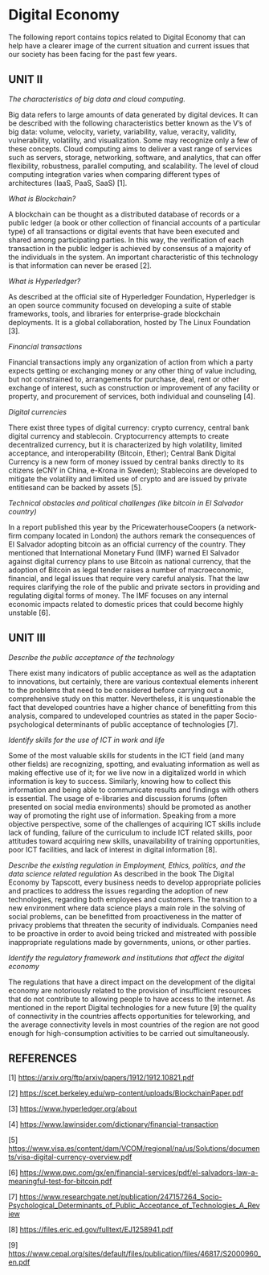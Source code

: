 # Digital Economy

The following report contains topics related to Digital Economy that can help have a clearer image of the current situation and current issues that our society has been facing for the past few years. 
## UNIT II
*The characteristics of big data and cloud computing.*

Big data refers to large amounts of data generated by digital devices. It can be described with the following characteristics better known as the V’s of big data: volume, velocity, variety, variability, value, veracity, validity, vulnerability, volatility, and visualization. Some may recognize only a few of these concepts. Cloud computing aims to deliver a vast range of services such as servers, storage, networking, software, and analytics, that can offer flexibility, robustness, parallel computing, and scalability. The level of cloud computing integration varies when comparing different types of architectures (IaaS, PaaS, SaaS) [1].

*What is Blockchain?*

A blockchain can be thought as a distributed database of records or a public ledger (a book or other collection of financial accounts of a particular type) of all transactions or digital events that have been executed and shared among participating parties. In this way, the verification of each transaction in the public ledger is achieved by consensus of a majority of the individuals in the system. An important characteristic of this technology is that information can never be erased [2]. 

*What is Hyperledger?*

As described at the official site of Hyperledger Foundation, Hyperledger is an open source community focused on developing a suite of stable frameworks, tools, and libraries for enterprise-grade blockchain deployments. It is a global collaboration, hosted by The Linux Foundation [3]. 

*Financial transactions*

Financial transactions imply any organization of action from which a party expects getting or exchanging money or any other thing of value including, but not constrained to, arrangements for purchase, deal, rent or other exchange of interest, such as construction or improvement of any facility or property, and procurement of services, both individual and counseling [4]. 

*Digital currencies*

There exist three types of digital currency: crypto currency, central bank digital currency and stablecoin. Cryptocurrency attempts to create decentralized currency, but it is characterized by high volatility, limited acceptance, and interoperability (Bitcoin, Ether); Central Bank Digital Currency is a new form of money issued by central banks directly to its citizens (eCNY in China, e-Krona in Sweden); Stablecoins are developed to mitigate the volatility and limited use of crypto and are issued by private entitiesand can be backed by assets [5].    

*Technical obstacles and political challenges (like bitcoin in El Salvador country)*

In a report published this year by the PricewaterhouseCoopers (a network-firm company located in London)  the authors remark the consequences of El Salvador adopting bitcoin as an official currency of the country. They mentioned that International Monetary Fund (IMF)  warned El Salvador against digital currency plans to use Bitcoin as national currency, that the adoption of Bitcoin as legal tender raises a number of macroeconomic, financial, and legal issues that require very careful analysis. That the law requires clarifying the role of the public and private sectors in providing and regulating digital forms of money. The IMF focuses on any internal economic impacts related to domestic prices that could become highly unstable [6].

## UNIT III

*Describe the public acceptance of the technology*

There exist many indicators of public acceptance as well as the adaptation to innovations, but certainly, there are various contextual elements inherent to the problems that need to be considered before carrying out a comprehensive study on this matter. Nevertheless, it is unquestionable the fact that developed countries have a higher chance of benefitting from this analysis, compared to undeveloped countries as stated in the paper  Socio-psychological determinants of public acceptance of technologies [7]. 

*Identify skills for the use of ICT in work and life*

Some of the most valuable skills for students in the ICT field (and many other fields) are recognizing, spotting, and evaluating information as well as making effective use of it; for we live now in a digitalized world in which information is key to success. Similarly, knowing how to collect this information and being able to communicate results and findings with others is essential. The usage of e-libraries and discussion forums (often presented on social media environments) should be promoted as another way of promoting the right use of information. Speaking from a more objective perspective, some of the challenges of acquiring ICT skills include lack of funding, failure of the curriculum to include ICT related skills, poor attitudes toward acquiring new skills, unavailability of training opportunities,  poor ICT facilities, and lack of interest in digital information [8].

*Describe the existing regulation in Employment, Ethics, politics, and the data science related regulation*
As described in the book The Digital Economy by Tapscott, every business needs to develop appropriate policies and practices to address the issues regarding the adoption of new technologies, regarding both employees and customers. The transition to a new environment where data science plays a main role in the solving of social problems, can be benefitted from proactiveness in the matter of privacy problems that threaten the security of individuals. Companies need to be proactive in order to avoid being tricked and mistreated with possible inappropriate regulations made by governments, unions, or other parties.

*Identify the regulatory framework and institutions that affect the digital economy*

The regulations that have a direct impact on the development of the digital economy are notoriously related to the provision of insufficient resources that do not contribute to allowing people to have access to the internet. As mentioned in the report Digital technologies for a new future [9] the quality of connectivity in the countries affects opportunities for teleworking, and the average connectivity levels in most countries of the region are not good enough for high-consumption activities to be carried out simultaneously.  

## REFERENCES

[1] https://arxiv.org/ftp/arxiv/papers/1912/1912.10821.pdf 

[2] https://scet.berkeley.edu/wp-content/uploads/BlockchainPaper.pdf 

[3] https://www.hyperledger.org/about 

[4] https://www.lawinsider.com/dictionary/financial-transaction 

[5] https://www.visa.es/content/dam/VCOM/regional/na/us/Solutions/documents/visa-digital-currency-overview.pdf 

[6] https://www.pwc.com/gx/en/financial-services/pdf/el-salvadors-law-a-meaningful-test-for-bitcoin.pdf 

[7] https://www.researchgate.net/publication/247157264_Socio-Psychological_Determinants_of_Public_Acceptance_of_Technologies_A_Review 

[8] https://files.eric.ed.gov/fulltext/EJ1258941.pdf 

[9] https://www.cepal.org/sites/default/files/publication/files/46817/S2000960_en.pdf
